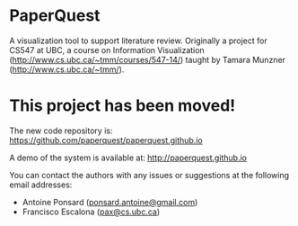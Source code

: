PaperQuest
==========

A visualization tool to support literature review.
Originally a project for CS547 at UBC, a course on Information Visualization (http://www.cs.ubc.ca/~tmm/courses/547-14/) taught by Tamara Munzner (http://www.cs.ubc.ca/~tmm/).


This project has been moved!
============================

The new code repository is:
https://github.com/paperquest/paperquest.github.io

A demo of the system is available at:
http://paperquest.github.io

You can contact the authors with any issues or suggestions at the
following email addresses:

* Antoine Ponsard (ponsard.antoine@gmail.com)
* Francisco Escalona (pax@cs.ubc.ca)
